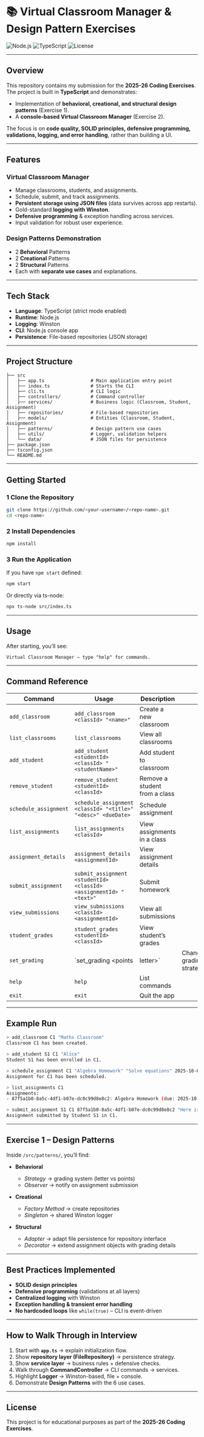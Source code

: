 
# 📚 Virtual Classroom Manager & Design Pattern Exercises

![Node.js](https://img.shields.io/badge/Node.js-18.x-green)
![TypeScript](https://img.shields.io/badge/TypeScript-5.x-blue)
![License](https://img.shields.io/badge/license-MIT-lightgrey)

---

##  Overview

This repository contains my submission for the **2025-26 Coding Exercises**. The project is built in **TypeScript** and demonstrates:

* Implementation of **behavioral, creational, and structural design patterns** (Exercise 1).
* A **console-based Virtual Classroom Manager** (Exercise 2).

The focus is on **code quality, SOLID principles, defensive programming, validations, logging, and error handling**, rather than building a UI.

---

##  Features

### Virtual Classroom Manager

* Manage classrooms, students, and assignments.
* Schedule, submit, and track assignments.
* **Persistent storage using JSON files** (data survives across app restarts).
* Gold-standard **logging with Winston**.
* **Defensive programming** & exception handling across services.
* Input validation for robust user experience.

### Design Patterns Demonstration

* 2 **Behavioral** Patterns
* 2 **Creational** Patterns
* 2 **Structural** Patterns
* Each with **separate use cases** and explanations.

---

##  Tech Stack

* **Language**: TypeScript (strict mode enabled)
* **Runtime**: Node.js
* **Logging**: Winston
* **CLI**: Node.js console app
* **Persistence**: File-based repositories (JSON storage)

---

## Project Structure

```
├── src
│   ├── app.ts                 # Main application entry point
│   ├── index.ts               # Starts the CLI
│   ├── cli.ts                 # CLI logic
│   ├── controllers/           # Command controller
│   ├── services/              # Business logic (Classroom, Student, Assignment)
│   ├── repositories/          # File-based repositories
│   ├── models/                # Entities (Classroom, Student, Assignment)
│   ├── patterns/              # Design pattern use cases
│   ├── utils/                 # Logger, validation helpers
│   └── data/                  # JSON files for persistence
├── package.json
├── tsconfig.json
└── README.md
```

---

## Getting Started

### 1️ Clone the Repository

```bash
git clone https://github.com/<your-username>/<repo-name>.git
cd <repo-name>
```

### 2️ Install Dependencies

```bash
npm install
```

### 3️ Run the Application

If you have `npm start` defined:

```bash
npm start
```

Or directly via ts-node:

```bash
npx ts-node src/index.ts
```

---

## Usage

After starting, you’ll see:

```
Virtual Classroom Manager — type "help" for commands.
```

---

##  Command Reference

| Command               | Usage                                                             | Description                   |                         |
| --------------------- | ----------------------------------------------------------------- | ----------------------------- | ----------------------- |
| `add_classroom`       | `add_classroom <classId> "<name>"`                                | Create a new classroom        |                         |
| `list_classrooms`     | `list_classrooms`                                                 | View all classrooms           |                         |
| `add_student`         | `add_student <studentId> <classId> "<studentName>"`               | Add student to classroom      |                         |
| `remove_student`      | `remove_student <studentId> <classId>`                            | Remove a student from a class |                         |
| `schedule_assignment` | `schedule_assignment <classId> "<title>" "<desc>" <dueDate>`      | Schedule assignment           |                         |
| `list_assignments`    | `list_assignments <classId>`                                      | View assignments in a class   |                         |
| `assignment_details`  | `assignment_details <assignmentId>`                               | View assignment details       |                         |
| `submit_assignment`   | `submit_assignment <studentId> <classId> <assignmentId> "<text>"` | Submit homework               |                         |
| `view_submissions`    | `view_submissions <classId> <assignmentId>`                       | View all submissions          |                         |
| `student_grades`      | `student_grades <studentId> <classId>`                            | View student’s grades         |                         |
| `set_grading`         | `set_grading <points                                              | letter>`                      | Change grading strategy |
| `help`                | `help`                                                            | List commands                 |                         |
| `exit`                | `exit`                                                            | Quit the app                  |                         |

---

##  Example Run

```bash
> add_classroom C1 "Maths Classroom"
Classroom C1 has been created.

> add_student S1 C1 "Alice"
Student S1 has been enrolled in C1.

> schedule_assignment C1 "Algebra Homework" "Solve equations" 2025-10-05
Assignment for C1 has been scheduled.

> list_assignments C1
Assignments:
- 87f5a1b0-8a5c-4df1-b07e-dc0c99d8e8c2: Algebra Homework (due: 2025-10-05T00:00:00.000Z)

> submit_assignment S1 C1 87f5a1b0-8a5c-4df1-b07e-dc0c99d8e8c2 "Here is my homework!"
Assignment submitted by Student S1 in C1.
```

---

##  Exercise 1 – Design Patterns

Inside `/src/patterns/`, you’ll find:

* **Behavioral**

  * *Strategy* → grading system (letter vs points)
  * *Observer* → notify on assignment submission

* **Creational**

  * *Factory Method* → create repositories
  * *Singleton* → shared Winston logger

* **Structural**

  * *Adapter* → adapt file persistence for repository interface
  * *Decorator* → extend assignment objects with grading details

---

##  Best Practices Implemented

* **SOLID design principles**
* **Defensive programming** (validations at all layers)
* **Centralized logging** with Winston
* **Exception handling & transient error handling**
* **No hardcoded loops** like `while(true)` – CLI is event-driven

---

## How to Walk Through in Interview

1. Start with **`app.ts`** → explain initialization flow.
2. Show **repository layer (FileRepository)** → persistence strategy.
3. Show **service layer** → business rules + defensive checks.
4. Walk through **CommandController** → CLI commands → services.
5. Highlight **Logger** → Winston-based, file + console.
6. Demonstrate **Design Patterns** with the 6 use cases.

---

##  License

This project is for educational purposes as part of the **2025-26 Coding Exercises**.

